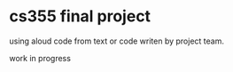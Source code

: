 # cs355 final project

using aloud code from text or code writen by project team. 

work in progress
